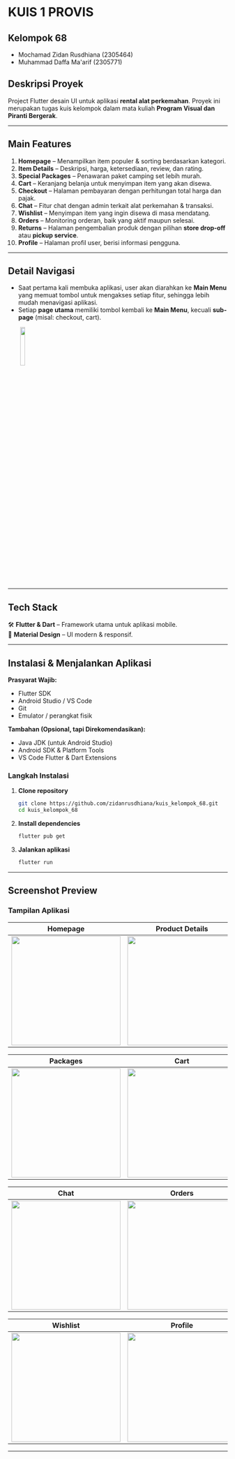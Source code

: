 # **KUIS 1 PROVIS**
## Kelompok 68
- Mochamad Zidan Rusdhiana (2305464)  
- Muhammad Daffa Ma'arif (2305771)  

## **Deskripsi Proyek**
Project Flutter desain UI untuk aplikasi **rental alat perkemahan**. Proyek ini merupakan tugas kuis kelompok dalam mata kuliah **Program Visual dan Piranti Bergerak**.

---

## **Main Features**
1. **Homepage** – Menampilkan item populer & sorting berdasarkan kategori.  
2. **Item Details** – Deskripsi, harga, ketersediaan, review, dan rating.  
3. **Special Packages** – Penawaran paket camping set lebih murah.  
4. **Cart** – Keranjang belanja untuk menyimpan item yang akan disewa.  
5. **Checkout** – Halaman pembayaran dengan perhitungan total harga dan pajak.  
6. **Chat** – Fitur chat dengan admin terkait alat perkemahan & transaksi.  
7. **Wishlist** – Menyimpan item yang ingin disewa di masa mendatang.  
8. **Orders** – Monitoring orderan, baik yang aktif maupun selesai.  
9. **Returns** – Halaman pengembalian produk dengan pilihan **store drop-off** atau **pickup service**.  
10. **Profile** – Halaman profil user, berisi informasi pengguna.  

---

## **Detail Navigasi**
- Saat pertama kali membuka aplikasi, user akan diarahkan ke **Main Menu** yang memuat tombol untuk mengakses setiap fitur, sehingga lebih mudah menavigasi aplikasi.  
- Setiap **page utama** memiliki tombol kembali ke **Main Menu**, kecuali **sub-page** (misal: checkout, cart).

&nbsp;&nbsp;&nbsp;&nbsp;&nbsp;&nbsp;
<img src="https://github.com/user-attachments/assets/1342d502-1c2d-43f0-a431-167bae9472f2" width="15%" align="center">

---

## **Tech Stack**
🛠 **Flutter & Dart** – Framework utama untuk aplikasi mobile.  
🎨 **Material Design** – UI modern & responsif.  

---

## **Instalasi & Menjalankan Aplikasi**
**Prasyarat Wajib:**
- Flutter SDK  
- Android Studio / VS Code  
- Git  
- Emulator / perangkat fisik  

**Tambahan (Opsional, tapi Direkomendasikan):**
- Java JDK (untuk Android Studio)  
- Android SDK & Platform Tools  
- VS Code Flutter & Dart Extensions  

### **Langkah Instalasi**
1. **Clone repository**
   ```bash
   git clone https://github.com/zidanrusdhiana/kuis_kelompok_68.git
   cd kuis_kelompok_68
   ```
2. **Install dependencies**
   ```bash
   flutter pub get
   ```
3. **Jalankan aplikasi**
   ```bash
   flutter run
   ```

---

## **Screenshot Preview**
### **Tampilan Aplikasi**
| Homepage | Product Details | Ratings |
|---|---|---|
| <img src="https://github.com/user-attachments/assets/7c579ed7-72bc-44a2-83b7-e07a2129cb7d" width="250"> | <img src="https://github.com/user-attachments/assets/088aacc9-dd42-4f1a-9823-2171c77957f5" width="250"> | <img src="https://github.com/user-attachments/assets/3dc404ed-5081-49a2-87fb-017f9ece46ee" width="250"> |

| Packages | Cart | Checkout |
|---|---|---|
| <img src="https://github.com/user-attachments/assets/96c4dc56-0202-40e2-9025-bb01fcffa2e5" width="250"> | <img src="https://github.com/user-attachments/assets/3e30dbdc-d055-4e27-be69-bf0bdfe9babe" width="250"> | <img src="https://github.com/user-attachments/assets/b9f4f664-1fc3-426c-bd43-b275415cc95e" width="250"> |

| Chat | Orders | Returns |
|---|---|---|
| <img src="https://github.com/user-attachments/assets/bb9afe41-e9bb-4a93-a160-30cd47d63bc9" width="250"> | <img src="https://github.com/user-attachments/assets/e9c3e14d-b816-41af-a50b-2e8348db216d" width="250"> | <img src="https://github.com/user-attachments/assets/3bdec8d0-23b7-4239-9cfd-956098c6eefc" width="250"> |

| Wishlist | Profile | Main Menu |
|---|---|---|
| <img src="https://github.com/user-attachments/assets/c2f4156a-5ccf-4145-9037-b1acd7948d17" width="250"> | <img src="https://github.com/user-attachments/assets/11ff0456-ad58-45bd-bbc3-3c3716fa6ff5" width="250"> | <img src="https://github.com/user-attachments/assets/3f99a49c-4918-45e2-9b87-ce1a45f5823c" width="250"> |

---
